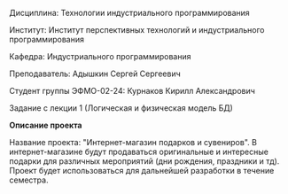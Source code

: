 Дисциплина: Технологии индустриального программирования

Институт: Институт перспективных технологий и индустриального программирования

Кафедра: Индустриального программирования

Преподаватель: Адышкин Сергей Сергеевич

Студент группы ЭФМО-02-24: Курнаков Кирилл Александрович

Задание с лекции 1 (Логическая и физическая модель БД)
  
  **Описание проекта**

Название проекта: "Интернет-магазин подарков и сувениров". В интернет-магазине будут продаваться оригинальные и интересные
подарки для различных мероприятий (дни рождения, праздники и тд). Проект будет использоваться для дальнейшей разработки в течение семестра.

